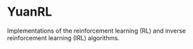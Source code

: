 # YuanRL
 Implementations of the reinforcement learning (RL) and inverse reinforcement learning (IRL) algorithms.
